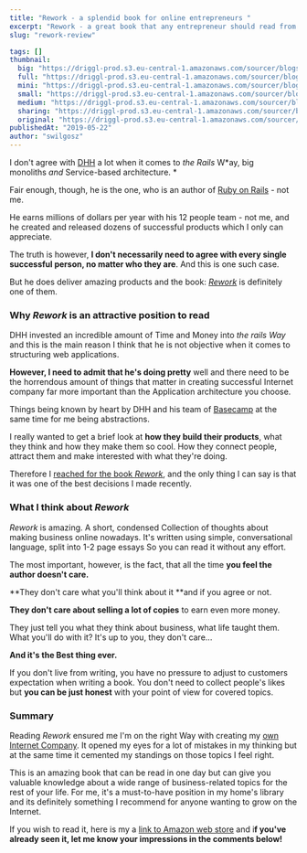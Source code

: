 ```yaml
---
title: "Rework - a splendid book for online entrepreneurs "
excerpt: "Rework - a great book that any entrepreneur should read from beginning to the end. I can disagree with DHH but not with products he delivers."
slug: "rework-review"

tags: []
thumbnail:
  big: "https://driggl-prod.s3.eu-central-1.amazonaws.com/sourcer/blogs/99a95609-d8fd-4a84-994c-2386fd1c15de/articles/0c9cc3f3-13a9-4d0d-84f1-be9d6673a5d2/cover/blog.jpeg"
  full: "https://driggl-prod.s3.eu-central-1.amazonaws.com/sourcer/blogs/99a95609-d8fd-4a84-994c-2386fd1c15de/articles/0c9cc3f3-13a9-4d0d-84f1-be9d6673a5d2/cover/full.jpeg"
  mini: "https://driggl-prod.s3.eu-central-1.amazonaws.com/sourcer/blogs/99a95609-d8fd-4a84-994c-2386fd1c15de/articles/0c9cc3f3-13a9-4d0d-84f1-be9d6673a5d2/cover/mini.jpeg"
  small: "https://driggl-prod.s3.eu-central-1.amazonaws.com/sourcer/blogs/99a95609-d8fd-4a84-994c-2386fd1c15de/articles/0c9cc3f3-13a9-4d0d-84f1-be9d6673a5d2/cover/small.jpeg"
  medium: "https://driggl-prod.s3.eu-central-1.amazonaws.com/sourcer/blogs/99a95609-d8fd-4a84-994c-2386fd1c15de/articles/0c9cc3f3-13a9-4d0d-84f1-be9d6673a5d2/cover/medium.jpeg"
  sharing: "https://driggl-prod.s3.eu-central-1.amazonaws.com/sourcer/blogs/99a95609-d8fd-4a84-994c-2386fd1c15de/articles/0c9cc3f3-13a9-4d0d-84f1-be9d6673a5d2/cover/sharing.jpeg"
  original: "https://driggl-prod.s3.eu-central-1.amazonaws.com/sourcer/blogs/99a95609-d8fd-4a84-994c-2386fd1c15de/articles/0c9cc3f3-13a9-4d0d-84f1-be9d6673a5d2/cover/original.jpeg"
publishedAt: "2019-05-22"
author: "swilgosz"
---
```


I don't agree with [DHH](https://dhh.dk/) a lot when it comes to _the Rails_ W*ay, big monoliths *and* Service-based architecture. *

Fair enough, though, he is the one, who is an author of [Ruby on Rails](https://rubyonrails.org/) - not me.

He earns millions of dollars per year with his 12 people team - not me, and he created and released dozens of successful products which I only can appreciate.

The truth is however, **I don't necessarily need to agree with every single successful person, no matter who they are**. And this is one such case.

But he does deliver amazing products and the book: [_Rework_](https://www.amazon.com/Rework-Jason-Fried/dp/0307463745) is definitely one of them.

### Why _Rework_ is an attractive position to read

DHH invested an incredible amount of Time and Money into _the rails Way_ and this is the main reason I think that he is not objective when it comes to structuring web applications.

**However, I need to admit that he's doing pretty** well and there need to be the horrendous amount of things that matter in creating successful Internet company far more important than the Application architecture you choose.

Things being known by heart by DHH and his team of [Basecamp](https://basecamp.com/) at the same time for me being abstractions.

I really wanted to get a brief look at **how they build their products**, what they think and how they make them so cool. How they connect people, attract them and make interested with what they're doing.

Therefore I [reached for the book _Rework_](https://www.amazon.com/Rework-Jason-Fried/dp/0307463745), and the only thing I can say is that it was one of the best decisions I made recently.

### What I think about _Rework_

_Rework_ is amazing. A short, condensed Collection of thoughts about making business online nowadays. It's written using simple, conversational language, split into 1-2 page essays So you can read it without any effort.

The most important, however, is the fact, that all the time **you feel the author doesn't care.**

**They don't care what you'll think about it **and if you agree or not.

**They don't care about selling a lot of copies** to earn even more money.

They just tell you what they think about business, what life taught them. What you'll do with it? It's up to you, they don't care...

**And it's the Best thing ever.**

If you don't live from writing, you have no pressure to adjust to customers expectation when writing a book. You don't need to collect people's likes but **you can be just honest** with your point of view for covered topics.

### Summary

Reading _Rework_ ensured me I'm on the right Way with creating my [own Internet Company](https://driggl.com). It opened my eyes for a lot of mistakes in my thinking but at the same time it cemented my standings on those topics I feel right.

This is an amazing book that can be read in one day but can give you valuable knowledge about a wide range of business-related topics for the rest of your life. For me, it's a must-to-have position in my home's library and its definitely something I recommend for anyone wanting to grow on the Internet.

If you wish to read it, here is my a [link to Amazon web store](https://www.amazon.com/Rework-Jason-Fried/dp/0307463745) and i**f you've already seen it, let me know your impressions in the comments below!**
